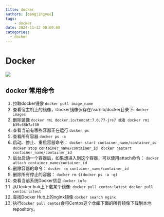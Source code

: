 ```yaml
---
title: docker
authors: [cangjingyue]
tags: 
    - docker
date: 2024-11-12 00:00:00
categories:
  - docker
---
```



# Docker

![](https://cangjingyue.oss-cn-hangzhou.aliyuncs.com/2024/11/12/17314039427461.jpg)
## docker 常用命令
1. 拉取docker镜像
`docker pull image_name`
2. 查看宿主机上的镜像，Docker镜像保存在/var/lib/docker目录下:
`docker images`
3. 删除镜像
`docker rmi docker.io/tomcat:7.0.77-jre7 或者 docker rmi b39c68b7af30`
4. 查看当前有哪些容器正在运行
`docker ps`
5. 查看所有容器
`docker ps -a`
6. 启动、停止、重启容器命令：
`docker start container_name/container_id `
`docker stop container_name/container_id `
`docker restart container_name/container_id`
7. 后台启动一个容器后，如果想进入到这个容器，可以使用attach命令：
`docker attach container_name/container_id`
8. 删除容器的命令：
`docker rm container_name/container_id`
9. 删除所有停止的容器：
`docker rm $(docker ps -a -q)`
10. 查看当前系统Docker信息
`docker info`
11. 从Docker hub上下载某个镜像:
`docker pull centos:latest docker pull centos:latest`
12. 查找Docker Hub上的nginx镜像
`docker search nginx`
13. 执行`docker pull centos`会将Centos这个仓库下面的所有镜像下载到本地repository。